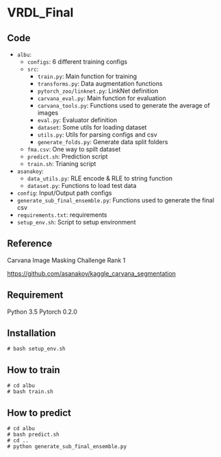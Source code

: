 # VRDL_Final
## Code
 - `albu`:
     - `configs`: 6 different training configs
     - `src`: 
         - `train.py`: Main function for training
         - `transforms.py`: Data augmentation functions
         - `pytorch_zoo/linknet.py`: LinkNet definition
         - `carvana_eval.py`: Main function for evaluation
         - `carvana_tools.py`: Functions used to generate the average of images
         - `eval.py`: Evaluator definition
         - `dataset`: Some utils for loading dataset
         - `utils.py`: Utils for parsing configs and csv
         - `generate_folds.py`: Generate data split folders
     - `fma.csv`: One way to spilt dataset
     - `predict.sh`: Prediction script
     - `train.sh`: Trianing script
 - `asanakoy`:
     - `data_utils.py`: RLE encode & RLE to string function
     - `dataset.py`: Functions to load test data
 - `config`: Input/Output path configs
 - `generate_sub_final_ensemble.py`: Functions used to generate the final csv
 - `requirements.txt`: requirements
 - `setup_env.sh`: Script to setup environment

## Reference
Carvana Image Masking Challenge Rank 1

https://github.com/asanakoy/kaggle_carvana_segmentation

## Requirement
Python 3.5
Pytorch 0.2.0

## Installation
```
# bash setup_env.sh
```

## How to train
```
# cd albu
# bash train.sh
```

## How to predict
```
# cd albu
# bash predict.sh
# cd ..
# python generate_sub_final_ensemble.py
```